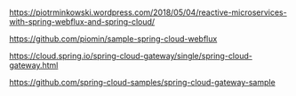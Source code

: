 #


https://piotrminkowski.wordpress.com/2018/05/04/reactive-microservices-with-spring-webflux-and-spring-cloud/


https://github.com/piomin/sample-spring-cloud-webflux


https://cloud.spring.io/spring-cloud-gateway/single/spring-cloud-gateway.html


https://github.com/spring-cloud-samples/spring-cloud-gateway-sample

